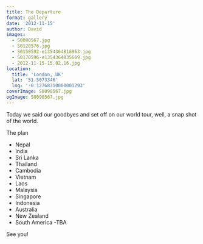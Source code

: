 ```yaml
---
title: The Departure
format: gallery
date: '2012-11-15'
author: David
images:
  - S0090567.jpg
  - S0120576.jpg
  - S0150592-e1354364816963.jpg
  - S0170596-e1354364835669.jpg
  - 2012-11-15-15.02.16.jpg
location:
  title: 'London, UK'
  lat: '51.5073346'
  lng: '-0.12768310000001293'
coverImage: S0090567.jpg
ogImage: S0090567.jpg
---
```


Today we said our goodbyes and set off on our world tour, well, a snap shot of the world.

The plan

- Nepal
- India
- Sri Lanka
- Thailand
- Cambodia
- Vietnam
- Laos
- Malaysia
- Singapore
- Indonesia
- Australia
- New Zealand
- South America -TBA

See you!
